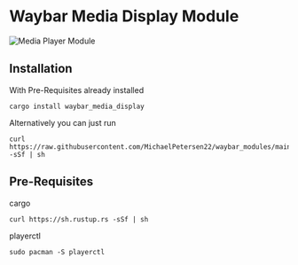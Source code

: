 # Waybar Media Display Module
![Media Player Module](https://user-images.githubusercontent.com/72793125/181866336-9ccfdc0e-7f72-4408-8414-604528eea305.png)

## Installation
With Pre-Requisites already installed

```
cargo install waybar_media_display
```
Alternatively you can just run

```
curl https://raw.githubusercontent.com/MichaelPetersen22/waybar_modules/main/waybar_media_display/install.sh -sSf | sh
```

## Pre-Requisites
cargo

```
curl https://sh.rustup.rs -sSf | sh
```

playerctl

```
sudo pacman -S playerctl
```
